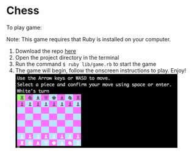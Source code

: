 # Chess

To play game: 

Note: This game requires that Ruby is installed on your computer. 

1. Download the repo [here](https://github.com/juliemiller/chess/archive/master.zip)
2. Open the project directory in the terminal  
3. Run the command `$ ruby lib/game.rb` to start the game
4. The game will begin, follow the onscreen instructions to play. Enjoy!
![Chess Board](/images/chess.png)

